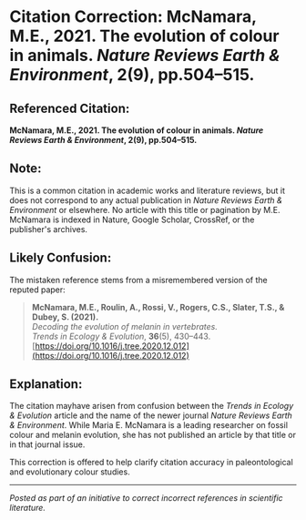 # Citation Correction: McNamara, M.E., 2021. The evolution of colour in animals. *Nature Reviews Earth & Environment*, 2(9), pp.504–515.

## Referenced Citation:
**McNamara, M.E., 2021. The evolution of colour in animals. *Nature Reviews Earth & Environment*, 2(9), pp.504–515.**

## Note:
This is a common citation in academic works and literature reviews, but it does not correspond to any actual publication in *Nature Reviews Earth & Environment* or elsewhere. No article with this title or pagination by M.E. McNamara is indexed in Nature, Google Scholar, CrossRef, or the publisher's archives.

## Likely Confusion:
The mistaken reference stems from a misremembered version of the reputed paper:

> **McNamara, M.E., Roulin, A., Rossi, V., Rogers, C.S., Slater, T.S., & Dubey, S. (2021).**  
> *Decoding the evolution of melanin in vertebrates.*  
> *Trends in Ecology & Evolution*, **36**(5), 430–443.  
> [https://doi.org/10.1016/j.tree.2020.12.012](https://doi.org/10.1016/j.tree.2020.12.012)

## Explanation:
The citation mayhave arisen from confusion between the *Trends in Ecology & Evolution* article and the name of the newer journal *Nature Reviews Earth & Environment*. While Maria E. McNamara is a leading researcher on fossil colour and melanin evolution, she has not published an article by that title or in that journal issue.

This correction is offered to help clarify citation accuracy in paleontological and evolutionary colour studies.

---

*Posted as part of an initiative to correct incorrect references in scientific literature.*
